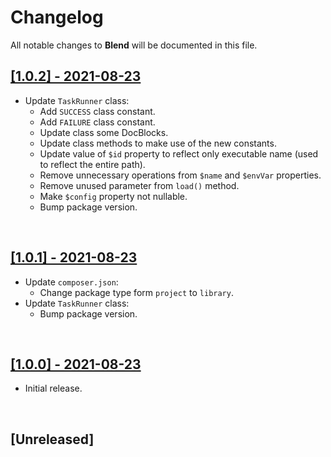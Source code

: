 # Changelog

All notable changes to **Blend** will be documented in this file.


## [[1.0.2] - 2021-08-23](https://github.com/MarwanAlsoltany/blend/compare/v1.0.1...v1.0.2)
- Update `TaskRunner` class:
    - Add `SUCCESS` class constant.
    - Add `FAILURE` class constant.
    - Update class some DocBlocks.
    - Update class methods to make use of the new constants.
    - Update value of `$id` property to reflect only executable name (used to reflect the entire path).
    - Remove unnecessary operations from `$name` and `$envVar` properties.
    - Remove unused parameter from `load()` method.
    - Make `$config` property not nullable.
    - Bump package version.

<br />

## [[1.0.1] - 2021-08-23](https://github.com/MarwanAlsoltany/blend/compare/v1.0.0...v1.0.1)
- Update `composer.json`:
    - Change package type form `project` to `library`.
- Update `TaskRunner` class:
    - Bump package version.

<br />

## [[1.0.0] - 2021-08-23](https://github.com/MarwanAlsoltany/blend/commits/v1.0.0)
- Initial release.

<br />

## [Unreleased]

<br />
